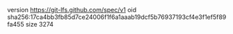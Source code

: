 version https://git-lfs.github.com/spec/v1
oid sha256:17ca4bb3fb85d7ce24006f1f6a1aaab19dcf5b76937193cf4e3f1ef5f89fa455
size 3274
